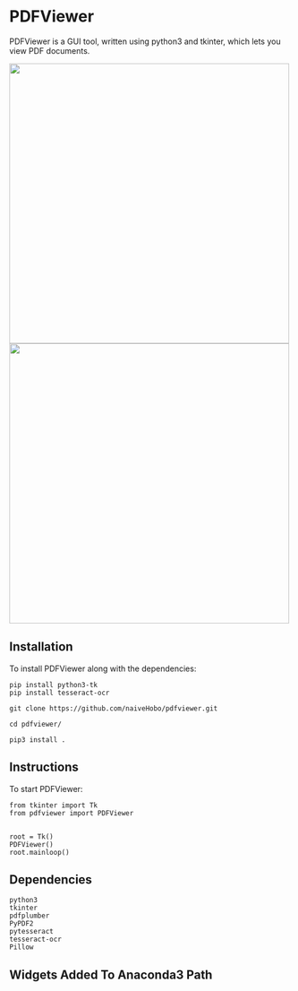 # PDFViewer
PDFViewer is a GUI tool, written using python3 and tkinter, which lets you view PDF documents.

<p float="left">
  <img src="/images/pdfviewer_1.png" width="500" />
  <img src="/images/pdfviewer_2.png" width="500" /> 
</p>


## Installation
To install PDFViewer along with the dependencies:
```
pip install python3-tk
pip install tesseract-ocr

git clone https://github.com/naiveHobo/pdfviewer.git

cd pdfviewer/

pip3 install .
```

## Instructions
To start PDFViewer:
```
from tkinter import Tk
from pdfviewer import PDFViewer


root = Tk()
PDFViewer()
root.mainloop()
```

## Dependencies

```
python3
tkinter
pdfplumber
PyPDF2
pytesseract
tesseract-ocr
Pillow
```

## Widgets Added To Anaconda3 Path
